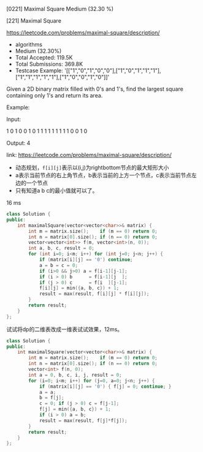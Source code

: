 [0221] Maximal Square                                               Medium (32.30 %)

<!--front-->	
[221] Maximal Square  

https://leetcode.com/problems/maximal-square/description/

* algorithms
* Medium (32.30%)
* Total Accepted:    119.5K
* Total Submissions: 369.8K
* Testcase Example:  '[["1","0","1","0","0"],["1","0","1","1","1"],["1","1","1","1","1"],["1","0","0","1","0"]]'

Given a 2D binary matrix filled with 0's and 1's, find the largest square containing only 1's and return its area.

Example:


Input: 

1 0 1 0 0
1 0 1 1 1
1 1 1 1 1
1 0 0 1 0

Output: 4






<!--back-->

link: https://leetcode.com/problems/maximal-square/description/

* 动态规划，`f[i][j]`表示以(i,j)为rightbottom节点的最大矩形大小
* a表示当前节点的右上角节点，b表示当前的上方一个节点，c表示当前节点左边的一个节点
* 只有知道a b c的最小值就可以了。

16 ms

```cpp
class Solution {
public:
    int maximalSquare(vector<vector<char>>& matrix) {
        int m = matrix.size();    if (m == 0) return 0;
        int n = matrix[0].size(); if (n == 0) return 0;
        vector<vector<int>> f(m, vector<int>(n, 0));
        int a, b, c, result = 0;
        for (int i=0; i<m; i++) for (int j=0; j<n; j++) {
            if (matrix[i][j] == '0') continue;
            a = b = c = 0;
            if (i>0 && j>0) a = f[i-1][j-1];
            if (i > 0) b      = f[i-1][j  ];
            if (j > 0) c      = f[i  ][j-1];
            f[i][j] = min({a, b, c}) + 1;
            result = max(result, f[i][j] * f[i][j]);
        }
        return result;
    }
};
```

试试将dp的二维表改成一维表试试效果，12ms。

```cpp
class Solution {
public:
    int maximalSquare(vector<vector<char>>& matrix) {
        int m = matrix.size();    if (m == 0) return 0;
        int n = matrix[0].size(); if (n == 0) return 0;
        vector<int> f(n, 0); 
        int a = 0, b, c, i, j, result = 0;
        for (i=0; i<m; i++) for (j=0, a=0; j<n; j++) {
            if (matrix[i][j] == '0') { f[j] = 0; continue; }
            a = a;
            b = f[j];
            c = 0; if (j > 0) c = f[j-1];
            f[j] = min({a, b, c}) + 1; 
            if (i > 0) a = b;
            result = max(result, f[j]*f[j]);
        }
        return result;
    }
};
```


